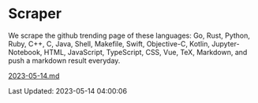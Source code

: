 # Scraper

We scrape the github trending page of these languages: Go, Rust, Python, Ruby, C++, C, Java, Shell, Makefile, Swift, Objective-C, Kotlin, Jupyter-Notebook, HTML, JavaScript, TypeScript, CSS, Vue, TeX, Markdown, and push a markdown result everyday.

[2023-05-14.md](https://github.com/yangwenmai/github-trending-backup/blob/master/2023-05-14.md)

Last Updated: 2023-05-14 04:00:06